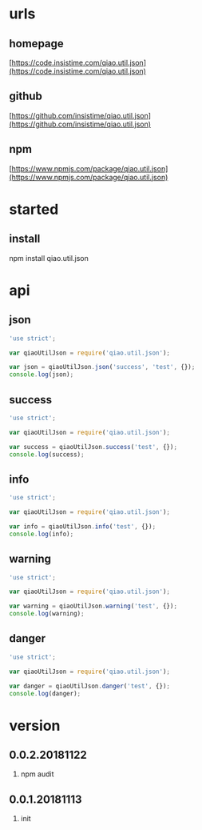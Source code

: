 # urls
## homepage
[https://code.insistime.com/qiao.util.json](https://code.insistime.com/qiao.util.json)

## github
[https://github.com/insistime/qiao.util.json](https://github.com/insistime/qiao.util.json)

## npm
[https://www.npmjs.com/package/qiao.util.json](https://www.npmjs.com/package/qiao.util.json)

# started
## install
npm install qiao.util.json

# api
## json
```javascript
'use strict';

var qiaoUtilJson = require('qiao.util.json');

var json = qiaoUtilJson.json('success', 'test', {});
console.log(json);
```

## success
```javascript
'use strict';

var qiaoUtilJson = require('qiao.util.json');

var success = qiaoUtilJson.success('test', {});
console.log(success);
```

## info
```javascript
'use strict';

var qiaoUtilJson = require('qiao.util.json');

var info = qiaoUtilJson.info('test', {});
console.log(info);
```

## warning
```javascript
'use strict';

var qiaoUtilJson = require('qiao.util.json');

var warning = qiaoUtilJson.warning('test', {});
console.log(warning);
```

## danger
```javascript
'use strict';

var qiaoUtilJson = require('qiao.util.json');

var danger = qiaoUtilJson.danger('test', {});
console.log(danger);
```

# version
## 0.0.2.20181122
1. npm audit

## 0.0.1.20181113
1. init